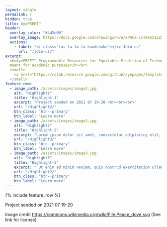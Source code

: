 ```yaml
---
layout: single
permalink: /
hidden: true
title: AyePREET™
header:
  overlay_color: "#4d2e00"
  overlay_image: https://docs.google.com/drawings/d/e/2PACX-1vTaKn2IpZzMm6hWA3nFkXn0I1njXgKRWBfRFh3Oms4rTLP1wrWHyGrZxLwpSD_XrDFS5lGdgb4Yd1Xs/pub?w=1530&h=605
  actions:
    - label: "<i class='fas fa-fw fa-handshake'></i> Join us"
      url: "/join-us/"
excerpt:
  <b>AyePREET™ Programmable Resources for Equitable Erudition of Technoloy<br>
  meant for academic purposes</b><br>
  <small>
    <a href="https://colab.research.google.com/github/ayepages/template/blob/master/_tools/AyeBlog_Tools_by_AyeAI.ipynb">Create or Update Blog Posts</a>
  </small>
feature_row:
  - image_path: /assets/images/image1.jpg
    alt: "Highlight1"
    title: "Highlight-1"
    excerpt: "Project seeded on 2021 07 19-20 <br><br><br>"
    url: "/Highlight2/"
    btn_class: "btn--primary"
    btn_label: "Learn more"
  - image_path: /assets/images/image2.jpg
    alt: "Highlight2"
    title: "Highlight-2"
    excerpt: "Lorem ipsum dolor sit amet, consectetur adipiscing elit, sed do eiusmod tempor incididunt ut labore et dolore magna aliqua  Ut enim ad minim veniam, quis nostrud exercitation ullamco laboris nisi ut aliquip ex ea commodo consequat. Duis aute irure dolor in reprehenderit in voluptate velit esse cillum dolore eu fugiat nulla pariatur<br><br><br>"
    url: "/Highlight3/"
    btn_class: "btn--primary"
    btn_label: "Learn more"
  - image_path: /assets/images/image3.jpg
    alt: "Highlight3"
    title: "Highlight-3"
    excerpt: " Ut enim ad minim veniam, quis nostrud exercitation ullamco laboris nisi ut aliquip ex ea commodo consequat. Duis aute irure dolor in reprehenderit in voluptate velit esse cillum dolore eu fugiat nulla pariatur."
    url: "/Highlight2/"
    btn_class: "btn--primary"
    btn_label: "Learn more"      
---
```


{% include feature_row %}

Project seeded on 2021 07 19-20 

Image credit https://commons.wikimedia.org/wiki/File:Peace_dove.svg (See link for license)
